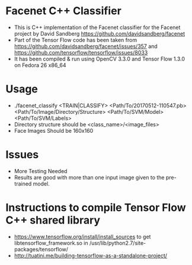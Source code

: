 Facenet C++ Classifier
====================
- This is C++ implementation of the Facenet classifier for the Facenet project by David Sandberg https://github.com/davidsandberg/facenet
- Part of the Tensor Flow code has been taken from https://github.com/davidsandberg/facenet/issues/357 and https://github.com/tensorflow/tensorflow/issues/8033
- It has been compiled & run using OpenCV 3.3.0 and Tensor Flow 1.3.0 on Fedora 26 x86_64

Usage
====================
- ./facenet_classify <TRAIN|CLASSIFY>  <Path/To/20170512-110547.pb> <Path/To/Image/Directory/Structure> <Path/To/SVM/Model> <Path/To/SVM/Labels>
- Directory structure should be <class_name>/<image_files>
- Face Images Should be 160x160

Issues
====================
- More Testing Needed
- Results are good with more than one input image given to the pre-trained model.

Instructions to compile Tensor Flow C++ shared library
=====================
- https://www.tensorflow.org/install/install_sources to get libtensorflow_framework.so in /usr/lib/python2.7/site-packages/tensorflow/
- http://tuatini.me/building-tensorflow-as-a-standalone-project/
